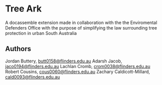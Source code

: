 # Tree Ark
A docassemble extension made in collaboration with the the Enviromental Defenders Office with the purpose of simplifying the law surrounding tree protection in urban South Australia 
## Authors
Jordan Buttery, butt0158@flinders.edu.au
Adarsh Jacob, jaco0194@flinders.edu.au
Lachlan Cromb, crom0038@flinders.edu.au
Robert Cousins, cous0060@flinders.edu.au
Zachary Caldicott-Millard, cald0093@flinders.edu.au
